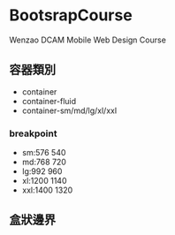 # BootsrapCourse
Wenzao DCAM Mobile Web Design Course


## 容器類別

- container
- container-fluid
- container-sm/md/lg/xl/xxl

### breakpoint

- sm:576 540
- md:768 720
- lg:992 960
- xl:1200 1140
- xxl:1400 1320

## 盒狀邊界

